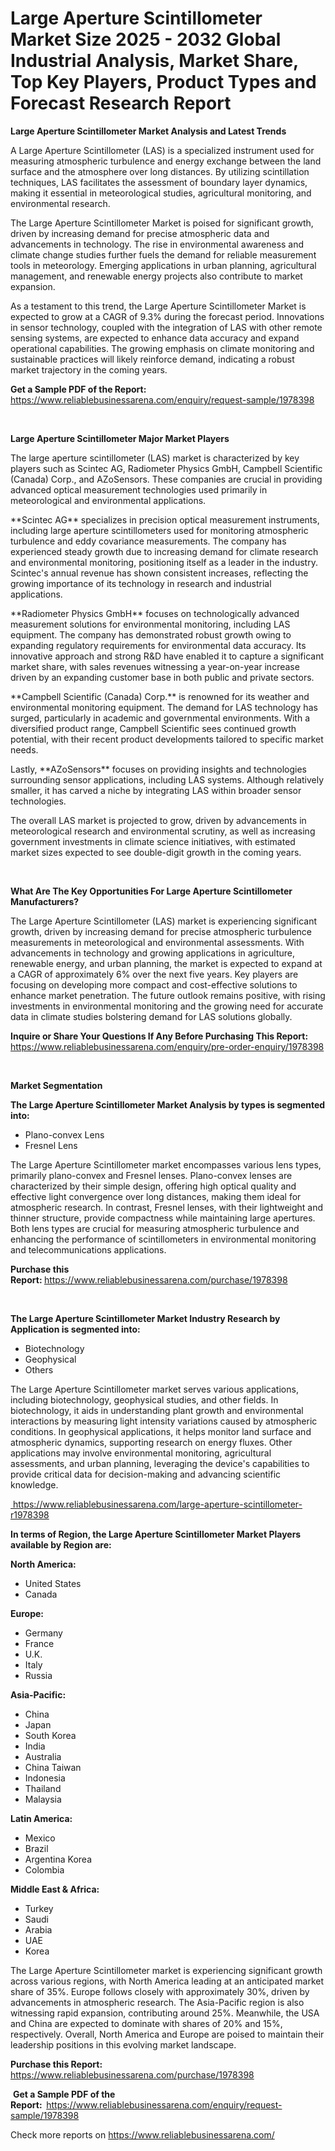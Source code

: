 <p><h1>Large Aperture Scintillometer Market Size 2025 - 2032 Global Industrial Analysis, Market Share, Top Key Players, Product Types and Forecast Research Report</h1></p><p><strong>Large Aperture Scintillometer Market Analysis and Latest Trends</strong></p>
<p><p>A Large Aperture Scintillometer (LAS) is a specialized instrument used for measuring atmospheric turbulence and energy exchange between the land surface and the atmosphere over long distances. By utilizing scintillation techniques, LAS facilitates the assessment of boundary layer dynamics, making it essential in meteorological studies, agricultural monitoring, and environmental research.</p><p>The Large Aperture Scintillometer Market is poised for significant growth, driven by increasing demand for precise atmospheric data and advancements in technology. The rise in environmental awareness and climate change studies further fuels the demand for reliable measurement tools in meteorology. Emerging applications in urban planning, agricultural management, and renewable energy projects also contribute to market expansion.</p><p>As a testament to this trend, the Large Aperture Scintillometer Market is expected to grow at a CAGR of 9.3% during the forecast period. Innovations in sensor technology, coupled with the integration of LAS with other remote sensing systems, are expected to enhance data accuracy and expand operational capabilities. The growing emphasis on climate monitoring and sustainable practices will likely reinforce demand, indicating a robust market trajectory in the coming years.</p></p>
<p><strong>Get a Sample PDF of the Report:&nbsp;</strong> <a href="https://www.reliablebusinessarena.com/enquiry/request-sample/1978398?utm_campaign=2349&utm_medium=2&utm_source=Github&utm_content=ia&utm_term=17022025&utm_id=large-aperture-scintillometer">https://www.reliablebusinessarena.com/enquiry/request-sample/1978398</a></p>
<p>&nbsp;</p>
<p><strong>Large Aperture Scintillometer Major Market Players</strong></p>
<p><p>The large aperture scintillometer (LAS) market is characterized by key players such as Scintec AG, Radiometer Physics GmbH, Campbell Scientific (Canada) Corp., and AZoSensors. These companies are crucial in providing advanced optical measurement technologies used primarily in meteorological and environmental applications.</p><p>**Scintec AG** specializes in precision optical measurement instruments, including large aperture scintillometers used for monitoring atmospheric turbulence and eddy covariance measurements. The company has experienced steady growth due to increasing demand for climate research and environmental monitoring, positioning itself as a leader in the industry. Scintec's annual revenue has shown consistent increases, reflecting the growing importance of its technology in research and industrial applications.</p><p>**Radiometer Physics GmbH** focuses on technologically advanced measurement solutions for environmental monitoring, including LAS equipment. The company has demonstrated robust growth owing to expanding regulatory requirements for environmental data accuracy. Its innovative approach and strong R&D have enabled it to capture a significant market share, with sales revenues witnessing a year-on-year increase driven by an expanding customer base in both public and private sectors.</p><p>**Campbell Scientific (Canada) Corp.** is renowned for its weather and environmental monitoring equipment. The demand for LAS technology has surged, particularly in academic and governmental environments. With a diversified product range, Campbell Scientific sees continued growth potential, with their recent product developments tailored to specific market needs.</p><p>Lastly, **AZoSensors** focuses on providing insights and technologies surrounding sensor applications, including LAS systems. Although relatively smaller, it has carved a niche by integrating LAS within broader sensor technologies.</p><p>The overall LAS market is projected to grow, driven by advancements in meteorological research and environmental scrutiny, as well as increasing government investments in climate science initiatives, with estimated market sizes expected to see double-digit growth in the coming years.</p></p>
<p>&nbsp;</p>
<p><strong>What Are The Key Opportunities For Large Aperture Scintillometer Manufacturers?</strong></p>
<p><p>The Large Aperture Scintillometer (LAS) market is experiencing significant growth, driven by increasing demand for precise atmospheric turbulence measurements in meteorological and environmental assessments. With advancements in technology and growing applications in agriculture, renewable energy, and urban planning, the market is expected to expand at a CAGR of approximately 6% over the next five years. Key players are focusing on developing more compact and cost-effective solutions to enhance market penetration. The future outlook remains positive, with rising investments in environmental monitoring and the growing need for accurate data in climate studies bolstering demand for LAS solutions globally.</p></p>
<p><strong>Inquire or Share Your Questions If Any Before Purchasing This Report:</strong> <a href="https://www.reliablebusinessarena.com/enquiry/pre-order-enquiry/1978398?utm_campaign=2349&utm_medium=2&utm_source=Github&utm_content=ia&utm_term=17022025&utm_id=large-aperture-scintillometer">https://www.reliablebusinessarena.com/enquiry/pre-order-enquiry/1978398</a></p>
<p>&nbsp;</p>
<p><strong>Market Segmentation</strong></p>
<p><strong>The Large Aperture Scintillometer Market Analysis by types is segmented into:</strong></p>
<p><ul><li>Plano-convex Lens</li><li>Fresnel Lens</li></ul></p>
<p><p>The Large Aperture Scintillometer market encompasses various lens types, primarily plano-convex and Fresnel lenses. Plano-convex lenses are characterized by their simple design, offering high optical quality and effective light convergence over long distances, making them ideal for atmospheric research. In contrast, Fresnel lenses, with their lightweight and thinner structure, provide compactness while maintaining large apertures. Both lens types are crucial for measuring atmospheric turbulence and enhancing the performance of scintillometers in environmental monitoring and telecommunications applications.</p></p>
<p><strong>Purchase this Report:&nbsp;</strong><a href="https://www.reliablebusinessarena.com/purchase/1978398?utm_campaign=2349&utm_medium=2&utm_source=Github&utm_content=ia&utm_term=17022025&utm_id=large-aperture-scintillometer">https://www.reliablebusinessarena.com/purchase/1978398</a></p>
<p>&nbsp;</p>
<p><strong>The Large Aperture Scintillometer Market Industry Research by Application is segmented into:</strong></p>
<p><ul><li>Biotechnology</li><li>Geophysical</li><li>Others</li></ul></p>
<p><p>The Large Aperture Scintillometer market serves various applications, including biotechnology, geophysical studies, and other fields. In biotechnology, it aids in understanding plant growth and environmental interactions by measuring light intensity variations caused by atmospheric conditions. In geophysical applications, it helps monitor land surface and atmospheric dynamics, supporting research on energy fluxes. Other applications may involve environmental monitoring, agricultural assessments, and urban planning, leveraging the device's capabilities to provide critical data for decision-making and advancing scientific knowledge.</p></p>
<p><a href="https://www.reliablebusinessarena.com/large-aperture-scintillometer-r1978398?utm_campaign=2349&utm_medium=2&utm_source=Github&utm_content=ia&utm_term=17022025&utm_id=large-aperture-scintillometer">&nbsp;https://www.reliablebusinessarena.com/large-aperture-scintillometer-r1978398</a></p>
<p><strong>In terms of Region, the Large Aperture Scintillometer Market Players available by Region are:</strong></p>
<p>
    <p> <strong> North America: </strong>
        <ul>
            <li>United States</li>
            <li>Canada</li>
        </ul>
        </p> 
    <p> <strong> Europe: </strong>
        <ul>
            <li>Germany</li>
            <li>France</li>
            <li>U.K.</li>
            <li>Italy</li>
            <li>Russia</li>
        </ul>
        </p> 
    <p> <strong> Asia-Pacific: </strong>
        <ul>
            <li>China</li>
            <li>Japan</li>
            <li>South Korea</li>
            <li>India</li>
            <li>Australia</li>
            <li>China Taiwan</li>
            <li>Indonesia</li>
            <li>Thailand</li>
            <li>Malaysia</li>
        </ul>
        </p> 
    <p> <strong> Latin America: </strong>
        <ul>
            <li>Mexico</li>
            <li>Brazil</li>
            <li>Argentina Korea</li>
            <li>Colombia</li>
        </ul>
        </p> 
    <p> <strong> Middle East & Africa: </strong>
        <ul>
            <li>Turkey</li>
            <li>Saudi</li>
            <li>Arabia</li>
            <li>UAE</li>
            <li>Korea</li>
        </ul>
    </p>
    </p>
<p><p>The Large Aperture Scintillometer market is experiencing significant growth across various regions, with North America leading at an anticipated market share of 35%. Europe follows closely with approximately 30%, driven by advancements in atmospheric research. The Asia-Pacific region is also witnessing rapid expansion, contributing around 25%. Meanwhile, the USA and China are expected to dominate with shares of 20% and 15%, respectively. Overall, North America and Europe are poised to maintain their leadership positions in this evolving market landscape.</p></p>
<p><strong>Purchase this Report: </strong><a href="https://www.reliablebusinessarena.com/purchase/1978398?utm_campaign=2349&utm_medium=2&utm_source=Github&utm_content=ia&utm_term=17022025&utm_id=large-aperture-scintillometer">https://www.reliablebusinessarena.com/purchase/1978398</a></p>
<p>&nbsp;<strong>Get a Sample PDF of the Report:&nbsp;&nbsp;</strong><a href="https://www.reliablebusinessarena.com/enquiry/request-sample/1978398?utm_campaign=2349&utm_medium=2&utm_source=Github&utm_content=ia&utm_term=17022025&utm_id=large-aperture-scintillometer">https://www.reliablebusinessarena.com/enquiry/request-sample/1978398</a></p>
<p><strong></strong></p>
<p>Check more reports on <a href="https://www.reliablebusinessarena.com/?utm_campaign=2349&utm_medium=2&utm_source=Github&utm_content=ia&utm_term=17022025&utm_id=large-aperture-scintillometer">https://www.reliablebusinessarena.com/</a></p>
